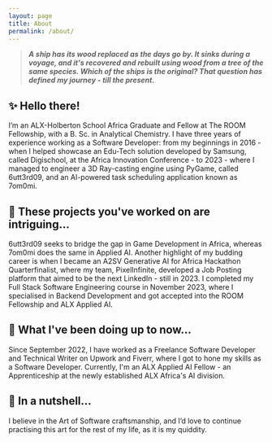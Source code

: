 ```yaml
---
layout: page
title: About
permalink: /about/
---
```


> ***A ship has its wood replaced as the days go by. It sinks during a voyage, and it's recovered and rebuilt using wood from a tree of the same species. Which of the ships is the original? That question has defined my journey - till the present.***

<h2 markdown='1'>
✨ Hello there!
</h2>

I’m an ALX-Holberton School Africa Graduate and Fellow at The ROOM Fellowship, with a B. Sc. in Analytical Chemistry. I have three years of experience working as a Software Developer: from my beginnings in 2016 - when I helped showcase an Edu-Tech solution developed by Samsung, called Digischool, at the Africa Innovation Conference - to 2023 - where I managed to engineer a 3D Ray-casting engine using PyGame, called 6utt3rd09, and an AI-powered task scheduling application known as 7om0mi.

<h2 markdown='1'>
🧪 These projects you've worked on are intriguing...
</h2>

6utt3rd09 seeks to bridge the gap in Game Development in Africa, whereas 7om0mi does the same in Applied AI. Another highlight of my budding career is when I became an A2SV Generative AI for Africa Hackathon Quarterfinalist, where my team, PixelInfinite, developed a Job Posting platform that aimed to be the next LinkedIn - still in 2023. I completed my Full Stack Software Engineering course in November 2023, where I specialised in Backend Development and got accepted into the ROOM Fellowship and ALX Applied AI.

<h2 markdown='1'>
🚀 What I've been doing up to now...
</h2>

Since September 2022, I have worked as a Freelance Software Developer and Technical Writer on Upwork and Fiverr, where I got to hone my skills as a Software Developer. Currently, I'm an ALX Applied AI Fellow - an Apprenticeship at the newly established ALX Africa's AI division.

<h2 markdown='1'>
🥜 In a nutshell...
</h2>

I believe in the Art of Software craftsmanship, and I’d love to continue practising this art for the rest of my life, as it is my quiddity.
